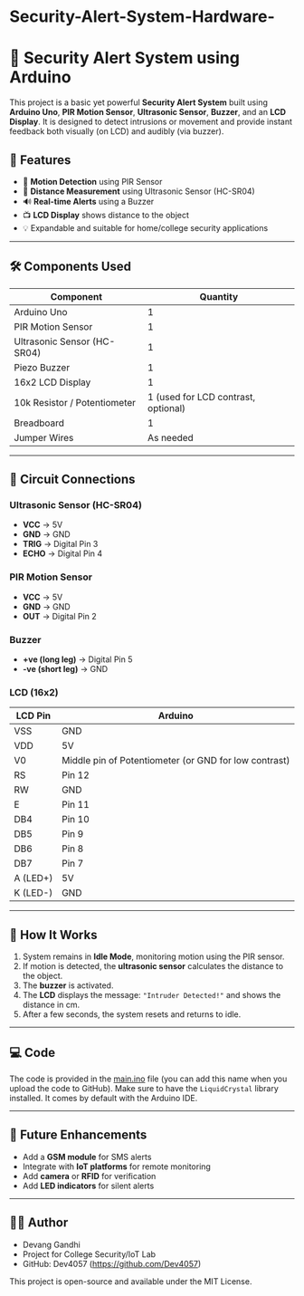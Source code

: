 # Security-Alert-System-Hardware-


# 🔐 Security Alert System using Arduino

This project is a basic yet powerful **Security Alert System** built using **Arduino Uno**, **PIR Motion Sensor**, **Ultrasonic Sensor**, **Buzzer**, and an **LCD Display**. It is designed to detect intrusions or movement and provide instant feedback both visually (on LCD) and audibly (via buzzer).

## 📌 Features

- 🚨 **Motion Detection** using PIR Sensor
- 📏 **Distance Measurement** using Ultrasonic Sensor (HC-SR04)
- 🔊 **Real-time Alerts** using a Buzzer
- 📺 **LCD Display** shows distance to the object
- 💡 Expandable and suitable for home/college security applications

---

## 🛠️ Components Used

| Component         | Quantity |
|------------------|----------|
| Arduino Uno       | 1        |
| PIR Motion Sensor | 1        |
| Ultrasonic Sensor (HC-SR04) | 1 |
| Piezo Buzzer      | 1        |
| 16x2 LCD Display  | 1        |
| 10k Resistor / Potentiometer | 1 (used for LCD contrast, optional) |
| Breadboard        | 1        |
| Jumper Wires      | As needed |

---

## 📌 Circuit Connections

### Ultrasonic Sensor (HC-SR04)
- **VCC** → 5V
- **GND** → GND
- **TRIG** → Digital Pin 3
- **ECHO** → Digital Pin 4

### PIR Motion Sensor
- **VCC** → 5V
- **GND** → GND
- **OUT** → Digital Pin 2

### Buzzer
- **+ve (long leg)** → Digital Pin 5  
- **-ve (short leg)** → GND

### LCD (16x2)
| LCD Pin | Arduino |
|---------|---------|
| VSS     | GND     |
| VDD     | 5V      |
| V0      | Middle pin of Potentiometer (or GND for low contrast) |
| RS      | Pin 12  |
| RW      | GND     |
| E       | Pin 11  |
| DB4     | Pin 10  |
| DB5     | Pin 9   |
| DB6     | Pin 8   |
| DB7     | Pin 7   |
| A (LED+) | 5V     |
| K (LED-) | GND    |

---

## 🚀 How It Works

1. System remains in **Idle Mode**, monitoring motion using the PIR sensor.
2. If motion is detected, the **ultrasonic sensor** calculates the distance to the object.
3. The **buzzer** is activated.
4. The **LCD** displays the message: `"Intruder Detected!"` and shows the distance in cm.
5. After a few seconds, the system resets and returns to idle.

---

## 💻 Code

The code is provided in the [main.ino](main.ino) file (you can add this name when you upload the code to GitHub). Make sure to have the `LiquidCrystal` library installed. It comes by default with the Arduino IDE.

---

## 🧠 Future Enhancements

- Add a **GSM module** for SMS alerts
- Integrate with **IoT platforms** for remote monitoring
- Add **camera** or **RFID** for verification
- Add **LED indicators** for silent alerts

---

## 👨‍💻 Author

- Devang Gandhi
- Project for College Security/IoT Lab
- GitHub: Dev4057 (https://github.com/Dev4057)



This project is open-source and available under the MIT License.




